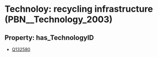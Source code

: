 # Technoloy: __recycling infrastructure__ (PBN__Technology_2003)

## Property: has_TechnologyID

* [Q132580](Q132580)

